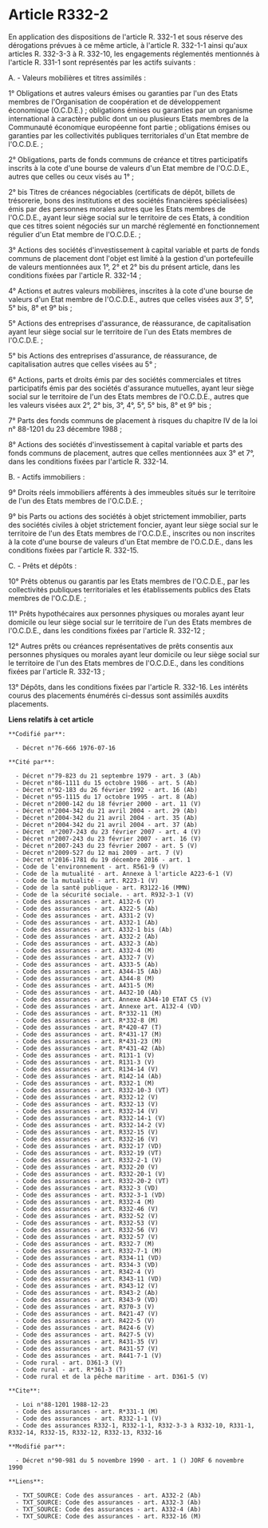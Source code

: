 # Article R332-2

En application des dispositions de l'article R. 332-1 et sous réserve des dérogations prévues à ce même article, à l'article
R. 332-1-1 ainsi qu'aux articles R. 332-3-3 à R. 332-10, les engagements réglementés mentionnés à l'article R. 331-1 sont
représentés par les actifs suivants :

A. - Valeurs mobilières et titres assimilés :

1° Obligations et autres valeurs émises ou garanties par l'un des Etats membres de l'Organisation de coopération et de
développement économique (O.C.D.E.) ; obligations émises ou garanties par un organisme international à caractère public dont
un ou plusieurs Etats membres de la Communauté économique européenne font partie ; obligations émises ou garanties par les
collectivités publiques territoriales d'un Etat membre de l'O.C.D.E. ;

2° Obligations, parts de fonds communs de créance et titres participatifs inscrits à la cote d'une bourse de valeurs d'un
Etat membre de l'O.C.D.E., autres que celles ou ceux visés au 1° ;

2° bis Titres de créances négociables (certificats de dépôt, billets de trésorerie, bons des institutions et des sociétés
financières spécialisées) émis par des personnes morales autres que les Etats membres de l'O.C.D.E., ayant leur siège social
sur le territoire de ces Etats, à condition que ces titres soient négociés sur un marché réglementé en fonctionnement
régulier d'un Etat membre de l'O.C.D.E. ;

3° Actions des sociétés d'investissement à capital variable et parts de fonds communs de placement dont l'objet est limité à
la gestion d'un portefeuille de valeurs mentionnées aux 1°, 2° et 2° bis du présent article, dans les conditions fixées par
l'article R. 332-14 ;

4° Actions et autres valeurs mobilières, inscrites à la cote d'une bourse de valeurs d'un Etat membre de l'O.C.D.E., autres
que celles visées aux 3°, 5°, 5° bis, 8° et 9° bis ;

5° Actions des entreprises d'assurance, de réassurance, de capitalisation ayant leur siège social sur le territoire de l'un
des Etats membres de l'O.C.D.E. ;

5° bis Actions des entreprises d'assurance, de réassurance, de capitalisation autres que celles visées au 5° ;

6° Actions, parts et droits émis par des sociétés commerciales et titres participatifs émis par des sociétés d'assurance
mutuelles, ayant leur siège social sur le territoire de l'un des Etats membres de l'O.C.D.E., autres que les valeurs visées
aux 2°, 2° bis, 3°, 4°, 5°, 5° bis, 8° et 9° bis ;

7° Parts des fonds communs de placement à risques du chapitre IV de la loi n° 88-1201 du 23 décembre 1988 ;

8° Actions des sociétés d'investissement à capital variable et parts des fonds communs de placement, autres que celles
mentionnées aux 3° et 7°, dans les conditions fixées par l'article R. 332-14.

B. - Actifs immobiliers :

9° Droits réels immobiliers afférents à des immeubles situés sur le territoire de l'un des Etats membres de l'O.C.D.E. ;

9° bis Parts ou actions des sociétés à objet strictement immobilier, parts des sociétés civiles à objet strictement foncier,
ayant leur siège social sur le territoire de l'un des Etats membres de l'O.C.D.E., inscrites ou non inscrites à la cote d'une
bourse de valeurs d'un Etat membre de l'O.C.D.E., dans les conditions fixées par l'article R. 332-15.

C. - Prêts et dépôts :

10° Prêts obtenus ou garantis par les Etats membres de l'O.C.D.E., par les collectivités publiques territoriales et les
établissements publics des Etats membres de l'O.C.D.E. ;

11° Prêts hypothécaires aux personnes physiques ou morales ayant leur domicile ou leur siège social sur le territoire de l'un
des Etats membres de l'O.C.D.E., dans les conditions fixées par l'article R. 332-12 ;

12° Autres prêts ou créances représentatives de prêts consentis aux personnes physiques ou morales ayant leur domicile ou
leur siège social sur le territoire de l'un des Etats membres de l'O.C.D.E., dans les conditions fixées par l'article R.
332-13 ;

13° Dépôts, dans les conditions fixées par l'article R. 332-16.    Les intérêts courus des placements énumérés ci-dessus sont
assimilés auxdits placements.

**Liens relatifs à cet article**

	**Codifié par**:

	  - Décret n°76-666 1976-07-16

	**Cité par**:

	  - Décret n°79-823 du 21 septembre 1979 - art. 3 (Ab)
	  - Décret n°86-1111 du 15 octobre 1986 - art. 5 (Ab)
	  - Décret n°92-183 du 26 février 1992 - art. 16 (Ab)
	  - Décret n°95-1115 du 17 octobre 1995 - art. 8 (Ab)
	  - Décret n°2000-142 du 18 février 2000 - art. 11 (V)
	  - Décret n°2004-342 du 21 avril 2004 - art. 29 (Ab)
	  - Décret n°2004-342 du 21 avril 2004 - art. 35 (Ab)
	  - Décret n°2004-342 du 21 avril 2004 - art. 37 (Ab)
	  - Décret  n°2007-243 du 23 février 2007 - art. 4 (V)
	  - Décret n°2007-243 du 23 février 2007 - art. 16 (V)
	  - Décret n°2007-243 du 23 février 2007 - art. 5 (V)
	  - Décret n°2009-527 du 12 mai 2009 - art. 7 (V)
	  - Décret n°2016-1781 du 19 décembre 2016 - art. 1
	  - Code de l'environnement - art. R561-9 (V)
	  - Code de la mutualité - art. Annexe à l'article A223-6-1 (V)
	  - Code de la mutualité - art. R223-1 (V)
	  - Code de la santé publique - art. R3122-16 (MMN)
	  - Code de la sécurité sociale. - art. R932-3-1 (V)
	  - Code des assurances - art. A132-6 (V)
	  - Code des assurances - art. A322-5 (Ab)
	  - Code des assurances - art. A331-2 (V)
	  - Code des assurances - art. A332-1 (Ab)
	  - Code des assurances - art. A332-1 bis (Ab)
	  - Code des assurances - art. A332-2 (Ab)
	  - Code des assurances - art. A332-3 (Ab)
	  - Code des assurances - art. A332-4 (M)
	  - Code des assurances - art. A332-7 (V)
	  - Code des assurances - art. A333-5 (Ab)
	  - Code des assurances - art. A344-15 (Ab)
	  - Code des assurances - art. A344-8 (M)
	  - Code des assurances - art. A431-5 (M)
	  - Code des assurances - art. A432-10 (Ab)
	  - Code des assurances - art. Annexe A344-10 ETAT C5 (V)
	  - Code des assurances - art. Annexe art. A132-4 (VD)
	  - Code des assurances - art. R*332-11 (M)
	  - Code des assurances - art. R*332-8 (M)
	  - Code des assurances - art. R*420-47 (T)
	  - Code des assurances - art. R*431-17 (M)
	  - Code des assurances - art. R*431-23 (M)
	  - Code des assurances - art. R*431-42 (Ab)
	  - Code des assurances - art. R131-1 (V)
	  - Code des assurances - art. R131-3 (V)
	  - Code des assurances - art. R134-14 (V)
	  - Code des assurances - art. R142-14 (Ab)
	  - Code des assurances - art. R332-1 (M)
	  - Code des assurances - art. R332-10-3 (VT)
	  - Code des assurances - art. R332-12 (V)
	  - Code des assurances - art. R332-13 (V)
	  - Code des assurances - art. R332-14 (V)
	  - Code des assurances - art. R332-14-1 (V)
	  - Code des assurances - art. R332-14-2 (V)
	  - Code des assurances - art. R332-15 (V)
	  - Code des assurances - art. R332-16 (V)
	  - Code des assurances - art. R332-17 (VD)
	  - Code des assurances - art. R332-19 (VT)
	  - Code des assurances - art. R332-2-1 (V)
	  - Code des assurances - art. R332-20 (V)
	  - Code des assurances - art. R332-20-1 (V)
	  - Code des assurances - art. R332-20-2 (VT)
	  - Code des assurances - art. R332-3 (VD)
	  - Code des assurances - art. R332-3-1 (VD)
	  - Code des assurances - art. R332-4 (M)
	  - Code des assurances - art. R332-46 (V)
	  - Code des assurances - art. R332-52 (V)
	  - Code des assurances - art. R332-53 (V)
	  - Code des assurances - art. R332-56 (V)
	  - Code des assurances - art. R332-57 (V)
	  - Code des assurances - art. R332-7 (M)
	  - Code des assurances - art. R332-7-1 (M)
	  - Code des assurances - art. R334-11 (VD)
	  - Code des assurances - art. R334-3 (VD)
	  - Code des assurances - art. R342-4 (V)
	  - Code des assurances - art. R343-11 (VD)
	  - Code des assurances - art. R343-12 (V)
	  - Code des assurances - art. R343-2 (Ab)
	  - Code des assurances - art. R343-9 (VD)
	  - Code des assurances - art. R370-3 (V)
	  - Code des assurances - art. R421-47 (V)
	  - Code des assurances - art. R422-5 (V)
	  - Code des assurances - art. R424-6 (V)
	  - Code des assurances - art. R427-5 (V)
	  - Code des assurances - art. R431-35 (V)
	  - Code des assurances - art. R431-57 (V)
	  - Code des assurances - art. R441-7-1 (V)
	  - Code rural - art. D361-3 (V)
	  - Code rural - art. R*361-3 (T)
	  - Code rural et de la pêche maritime - art. D361-5 (V)

	**Cite**:

	  - Loi n°88-1201 1988-12-23
	  - Code des assurances - art. R*331-1 (M)
	  - Code des assurances - art. R332-1-1 (V)
	  - Code des assurances R332-1, R332-1-1, R332-3-3 à R332-10, R331-1, R332-14, R332-15, R332-12, R332-13, R332-16

	**Modifié par**:

	  - Décret n°90-981 du 5 novembre 1990 - art. 1 () JORF 6 novembre 1990

	**Liens**:

	  - TXT_SOURCE: Code des assurances - art. A332-2 (Ab)
	  - TXT_SOURCE: Code des assurances - art. A332-3 (Ab)
	  - TXT_SOURCE: Code des assurances - art. A332-4 (Ab)
	  - TXT_SOURCE: Code des assurances - art. R332-16 (M)
